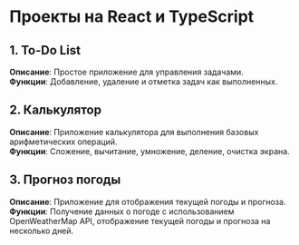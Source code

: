 # Проекты на React и TypeScript

## 1. To-Do List

**Описание**: Простое приложение для управления задачами.  
**Функции**: Добавление, удаление и отметка задач как выполненных.  

## 2. Калькулятор

**Описание**: Приложение калькулятора для выполнения базовых арифметических операций.  
**Функции**: Сложение, вычитание, умножение, деление, очистка экрана.

## 3. Прогноз погоды

**Описание**: Приложение для отображения текущей погоды и прогноза.  
**Функции**: Получение данных о погоде с использованием OpenWeatherMap API, отображение текущей погоды и прогноза на несколько дней.  
